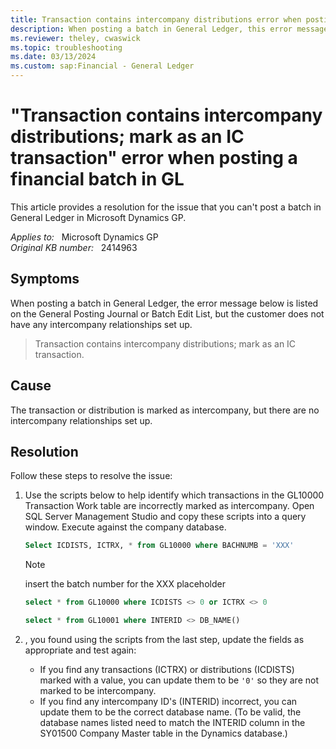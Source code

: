 ```yaml
---
title: Transaction contains intercompany distributions error when posting financial batch
description: When posting a batch in General Ledger, this error message (Transaction contains intercompany distributions; mark as an IC transaction) is returned, but the customer does not have any intercompany relationships set up.
ms.reviewer: theley, cwaswick
ms.topic: troubleshooting
ms.date: 03/13/2024
ms.custom: sap:Financial - General Ledger
---
```

# "Transaction contains intercompany distributions; mark as an IC transaction" error when posting a financial batch in GL

This article provides a resolution for the issue that you can't post a batch in General Ledger in Microsoft Dynamics GP.

_Applies to:_ &nbsp; Microsoft Dynamics GP  
_Original KB number:_ &nbsp; 2414963

## Symptoms

When posting a batch in General Ledger, the error message below is listed on the General Posting Journal or Batch Edit List, but the customer does not have any intercompany relationships set up.

> Transaction contains intercompany distributions; mark as an IC transaction.

## Cause

The transaction or distribution is marked as intercompany, but there are no intercompany relationships set up.

## Resolution

Follow these steps to resolve the issue:

1. Use the scripts below to help identify which transactions in the GL10000 Transaction Work table are incorrectly marked as intercompany. Open SQL Server Management Studio and copy these scripts into a query window. Execute against the company database.

    ```sql
    Select ICDISTS, ICTRX, * from GL10000 where BACHNUMB = 'XXX'
    ```

    > [!NOTE]
    > insert the batch number for the XXX placeholder

    ```sql
    select * from GL10000 where ICDISTS <> 0 or ICTRX <> 0
    ```

    ```sql
    select * from GL10001 where INTERID <> DB_NAME()
    ```

2. , you found using the scripts from the last step, update the fields as appropriate and test again:

    - If you find any transactions (ICTRX) or distributions (ICDISTS) marked with a value, you can update them to be `'0'` so they are not marked to be intercompany.
    - If you find any intercompany ID's (INTERID) incorrect, you can update them to be the correct database name. (To be valid, the database names listed need to match the INTERID column in the SY01500 Company Master table in the Dynamics database.)
